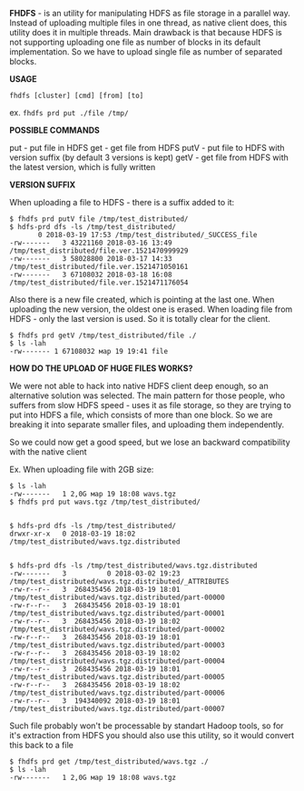 **FHDFS** - is an utility for manipulating HDFS as file storage in a parallel way.
Instead of uploading multiple files in one thread, as native client does,
this utility does it in multiple threads.
Main drawback is that because HDFS is not supporting uploading
one file as number of blocks in its default implementation.
So we have to upload single file as number of separated blocks.

**USAGE**

```
fhdfs [cluster] [cmd] [from] [to]
```

ex. `fhdfs prd put ./file /tmp/`

**POSSIBLE COMMANDS**

put - put file in HDFS
get - get file from HDFS
putV - put file to HDFS with version suffix (by default 3 versions is kept)
getV - get file from HDFS with the latest version, which is fully written

**VERSION SUFFIX**

When uploading a file to HDFS - there is a suffix added to it:

```
$ fhdfs prd putV file /tmp/test_distributed/
$ hdfs-prd dfs -ls /tmp/test_distributed/
       0 2018-03-19 17:53 /tmp/test_distributed/_SUCCESS_file
-rw-------   3 43221160 2018-03-16 13:49 /tmp/test_distributed/file.ver.1521470999929
-rw-------   3 58028800 2018-03-17 14:33 /tmp/test_distributed/file.ver.1521471050161
-rw-------   3 67108032 2018-03-18 16:08 /tmp/test_distributed/file.ver.1521471176054
```

Also there is a new file created, which is pointing at the last one.
When uploading the new version, the oldest one is erased.
When loading file from HDFS - only the last version is used. So it is totally
clear for the client.

```
$ fhdfs prd getV /tmp/test_distributed/file ./
$ ls -lah
-rw------- 1 67108032 мар 19 19:41 file
``` 

**HOW DO THE UPLOAD OF HUGE FILES WORKS?**

We were not able to hack into native HDFS client deep enough, so an alternative
solution was selected. The main pattern for those people, who suffers from slow HDFS speed - 
uses it as file storage, so they are trying to put into HDFS a file,
which consists of more than one block. So we are breaking it into separate smaller files,
and uploading them independently.

So we could now get a good speed, but we lose an backward compatibility with the native client

Ex. When uploading file with 2GB size:

```
$ ls -lah
-rw-------   1 2,0G мар 19 18:08 wavs.tgz
$ fhdfs prd put wavs.tgz /tmp/test_distributed/
 
 
$ hdfs-prd dfs -ls /tmp/test_distributed/
drwxr-xr-x   0 2018-03-19 18:02 /tmp/test_distributed/wavs.tgz.distributed
 
 
$ hdfs-prd dfs -ls /tmp/test_distributed/wavs.tgz.distributed
-rw-------   3          0 2018-03-02 19:23 /tmp/test_distributed/wavs.tgz.distributed/_ATTRIBUTES
-rw-r--r--   3  268435456 2018-03-19 18:01 /tmp/test_distributed/wavs.tgz.distributed/part-00000
-rw-r--r--   3  268435456 2018-03-19 18:01 /tmp/test_distributed/wavs.tgz.distributed/part-00001
-rw-r--r--   3  268435456 2018-03-19 18:02 /tmp/test_distributed/wavs.tgz.distributed/part-00002
-rw-r--r--   3  268435456 2018-03-19 18:01 /tmp/test_distributed/wavs.tgz.distributed/part-00003
-rw-r--r--   3  268435456 2018-03-19 18:02 /tmp/test_distributed/wavs.tgz.distributed/part-00004
-rw-r--r--   3  268435456 2018-03-19 18:01 /tmp/test_distributed/wavs.tgz.distributed/part-00005
-rw-r--r--   3  268435456 2018-03-19 18:02 /tmp/test_distributed/wavs.tgz.distributed/part-00006
-rw-r--r--   3  194340092 2018-03-19 18:01 /tmp/test_distributed/wavs.tgz.distributed/part-00007
``` 

Such file probably won't be processable by standart Hadoop tools,
so for it's extraction from HDFS you should also use this utility,
so it would convert this back to a file

```
$ fhdfs prd get /tmp/test_distributed/wavs.tgz ./
$ ls -lah
-rw-------   1 2,0G мар 19 18:08 wavs.tgz
```